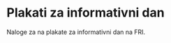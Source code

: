 Plakati za informativni dan
===========================

Naloge za na plakate za informativni dan na FRI.
